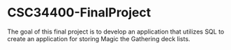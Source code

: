 # CSC34400-FinalProject
 
 The goal of this final project is to develop an application that utilizes SQL to create an application for storing Magic the Gathering deck lists.
